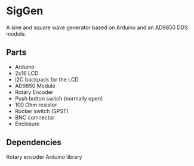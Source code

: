 # SigGen

A sine and square wave generator based on Arduino and an AD9850 DDS module.

## Parts

* Arduino 
* 2x16 LCD
* I2C backpack for the LCD
* AD9850 Module 
* Rotary Encoder 
* Push button switch (normally open) 
* 100 Ohm resistor
* Rocker switch (SPST) 
* BNC comnector 
* Enclosure 

## Dependencies 

Rotary encoder Arduino library 
